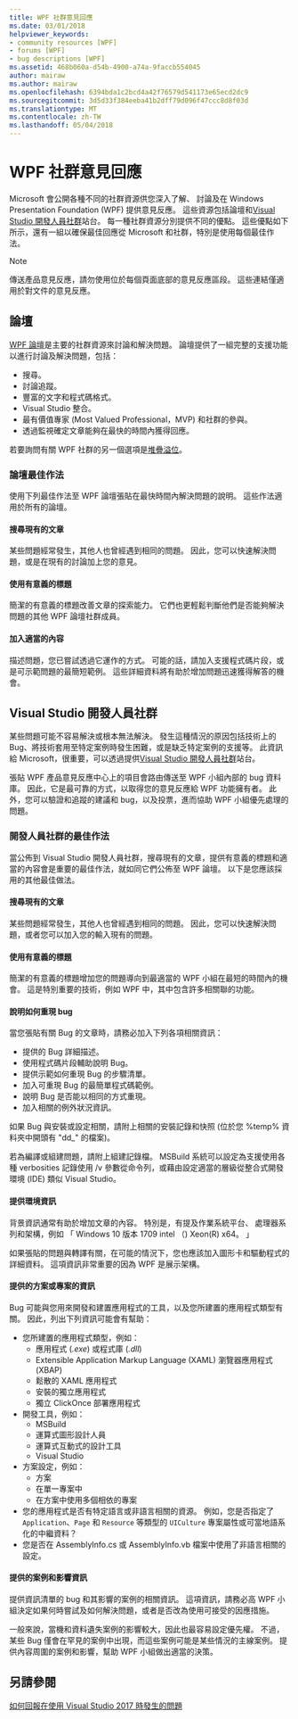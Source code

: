 ```yaml
---
title: WPF 社群意見回應
ms.date: 03/01/2018
helpviewer_keywords:
- community resources [WPF]
- forums [WPF]
- bug descriptions [WPF]
ms.assetid: 468b060a-d54b-4900-a74a-9faccb554045
author: mairaw
ms.author: mairaw
ms.openlocfilehash: 6394bda1c2bcd4a42f76579d541173e65ecd2dc9
ms.sourcegitcommit: 3d5d33f384eeba41b2dff79d096f47ccc8d8f03d
ms.translationtype: MT
ms.contentlocale: zh-TW
ms.lasthandoff: 05/04/2018
---
```

# <a name="wpf-community-feedback"></a>WPF 社群意見回應

Microsoft 會公開各種不同的社群資源供您深入了解、 討論及在 Windows Presentation Foundation (WPF) 提供意見反應。 這些資源包括論壇和[Visual Studio 開發人員社群](https://developercommunity.visualstudio.com/)站台。 每一種社群資源分別提供不同的優點。 這些優點如下所示，還有一組以確保最佳回應從 Microsoft 和社群，特別是使用每個最佳作法。

> [!NOTE]
> 傳送產品意見反應，請勿使用位於每個頁面底部的意見反應區段。 這些連結僅適用於對文件的意見反應。

## <a name="forums"></a>論壇

[WPF 論壇](https://social.msdn.microsoft.com/Forums/vstudio/en-US/home?forum=wpf)是主要的社群資源來討論和解決問題。 論壇提供了一組完整的支援功能以進行討論及解決問題，包括：

- 搜尋。
- 討論追蹤。
- 豐富的文字和程式碼格式。
- Visual Studio 整合。
- 最有價值專家 (Most Valued Professional，MVP) 和社群的參與。
- 透過監視確定文章能夠在最快的時間內獲得回應。

若要詢問有關 WPF 社群的另一個選項是[堆疊溢位](https://stackoverflow.com/questions/tagged/wpf)。

### <a name="forum-best-practices"></a>論壇最佳作法

使用下列最佳作法至 WPF 論壇張貼在最快時間內解決問題的說明。 這些作法適用於所有的論壇。

#### <a name="search-existing-posts"></a>搜尋現有的文章

某些問題經常發生，其他人也曾經遇到相同的問題。 因此，您可以快速解決問題，或是在現有的討論加上您的意見。

#### <a name="use-meaningful-titles"></a>使用有意義的標題

簡潔的有意義的標題改善文章的探索能力。 它們也更輕鬆判斷他們是否能夠解決問題的其他 WPF 論壇社群成員。

#### <a name="include-appropriate-content"></a>加入適當的內容

描述問題，您已嘗試透過它運作的方式。 可能的話，請加入支援程式碼片段，或是可示範問題的最簡短範例。 這些詳細資料將有助於增加問題迅速獲得解答的機會。

## <a name="visual-studio-developer-community"></a>Visual Studio 開發人員社群

某些問題可能不容易解決或根本無法解決。 發生這種情況的原因包括技術上的 Bug、將技術套用至特定案例時發生困難，或是缺乏特定案例的支援等。 此資訊給 Microsoft，很重要，可以透過提供[Visual Studio 開發人員社群](https://developercommunity.visualstudio.com/)站台。

張貼 WPF 產品意見反應中心上的項目會路由傳送至 WPF 小組內部的 bug 資料庫。 因此，它是最可靠的方式，以取得您的意見反應給 WPF 功能擁有者。 此外，您可以驗證和追蹤的建議和 bug，以及投票，進而協助 WPF 小組優先處理的問題。

### <a name="developer-community-best-practices"></a>開發人員社群的最佳作法

當公佈到 Visual Studio 開發人員社群，搜尋現有的文章，提供有意義的標題和適當的內容會是重要的最佳作法，就如同它們公佈至 WPF 論壇。 以下是您應該採用的其他最佳做法。

#### <a name="search-existing-posts"></a>搜尋現有的文章

某些問題經常發生，其他人也曾經遇到相同的問題。 因此，您可以快速解決問題，或者您可以加入您的輸入現有的問題。

#### <a name="use-meaningful-titles"></a>使用有意義的標題

簡潔的有意義的標題增加您的問題導向到最適當的 WPF 小組在最短的時間內的機會。 這是特別重要的技術，例如 WPF 中，其中包含許多相關聯的功能。

#### <a name="describe-how-to-reproduce-your-bug"></a>說明如何重現 bug

當您張貼有關 Bug 的文章時，請務必加入下列各項相關資訊：

- 提供的 Bug 詳細描述。
- 使用程式碼片段輔助說明 Bug。
- 提供示範如何重現 Bug 的步驟清單。
- 加入可重現 Bug 的最簡單程式碼範例。
- 說明 Bug 是否能以相同的方式重現。
- 加入相關的例外狀況資訊。

 如果 Bug 與安裝或設定相關，請附上相關的安裝記錄和快照 (位於您 %temp% 資料夾中開頭有 "dd_" 的檔案)。

 若為編譯或組建問題，請附上組建記錄檔。 MSBuild 系統可以設定為支援使用各種 verbosities 記錄使用 /v 參數從命令列，或藉由設定適當的層級從整合式開發環境 (IDE) 類似 Visual Studio。

#### <a name="provide-environment-information"></a>提供環境資訊

背景資訊通常有助於增加文章的內容。 特別是，有提及作業系統平台、 處理器系列和架構，例如 「 Windows 10 版本 1709 intel （) Xeon(R) x64。 」

如果張貼的問題與轉譯有關，在可能的情況下，您也應該加入圖形卡和驅動程式的詳細資料。 這項資訊非常重要的因為 WPF 是展示架構。

#### <a name="provide-solution-or-project-information"></a>提供的方案或專案的資訊

Bug 可能與您用來開發和建置應用程式的工具，以及您所建置的應用程式類型有關。 因此，列出下列資訊可能會有幫助：

- 您所建置的應用程式類型，例如：
  - 應用程式 (*.exe*) 或程式庫 (*.dll*)
  - Extensible Application Markup Language (XAML) 瀏覽器應用程式 (XBAP)
  - 鬆散的 XAML 應用程式
  - 安裝的獨立應用程式
  - 獨立 ClickOnce 部署應用程式
- 開發工具，例如：
  - MSBuild
  - 運算式圖形設計人員
  - 運算式互動式的設計工具
  - Visual Studio
- 方案設定，例如：
  - 方案
  - 在單一專案中
  - 在方案中使用多個相依的專案
- 您的應用程式是否有特定語言或非語言相關的資源。 例如，您是否指定了 `Application`、`Page` 和 `Resource` 等類型的 `UICulture` 專案屬性或可當地語系化的中繼資料？
- 您是否在 AssemblyInfo.cs 或 AssemblyInfo.vb 檔案中使用了非語言相關的設定。

#### <a name="provide-scenario-and-impact-information"></a>提供的案例和影響資訊

提供資訊清單的 bug 和其影響的案例的相關資訊。 這項資訊，請務必高 WPF 小組決定如果何時嘗試及如何解決問題，或者是否改為使用可接受的因應措施。

一般來說，當機和資料遺失案例的影響較大，因此也最容易設定優先權。 不過，某些 Bug 僅會在罕見的案例中出現，而這些案例可能是某些情況的主線案例。 提供內容周圍的案例和影響，幫助 WPF 小組做出適當的決策。

## <a name="see-also"></a>另請參閱

[如何回報在使用 Visual Studio 2017 時發生的問題](/visualstudio/ide/how-to-report-a-problem-with-visual-studio-2017)
